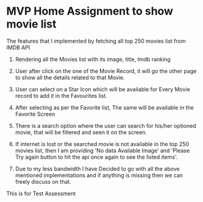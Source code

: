 # MVP Home Assignment to show movie list

The features that I implemented by fetching all top 250 movies list from IMDB API

1. Rendering all the Movies list with its image, title, Imdb ranking
2. User after click on the one of the Movie Record, it will go the other page to show all the details related to that Movie.
3. User can select on a Star Icon which will be available for Every Movie record to add it in the Favourites list.
4. After selecting as per the Favorite list, The same will be available in the Favorite Screen
5. There is a search option where the user can search for his/her optioned movie, that will be filtered and seen it on the screen.
6. If internet is lost or the searched movie is not available in the top 250 movies list, then I am providing 'No data Available Image' and 'Please Try again button to hit the api once again to see the listed items'.

7. Due to my less bandwidth I have Decided to go with all the above mentioned implementations and if anything is missing then we can freely discuss on that.

This is for Test Assessment
